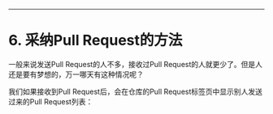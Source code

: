 ---
# 6. 采纳Pull Request的方法
一般来说发送Pull Request的人不多，接收过Pull Request的人就更少了。但是人还是要有梦想的，万一哪天有这种情况呢？

我们如果接收到Pull Request后，会在仓库的Pull Request标签页中显示别人发送过来的Pull Request列表：

